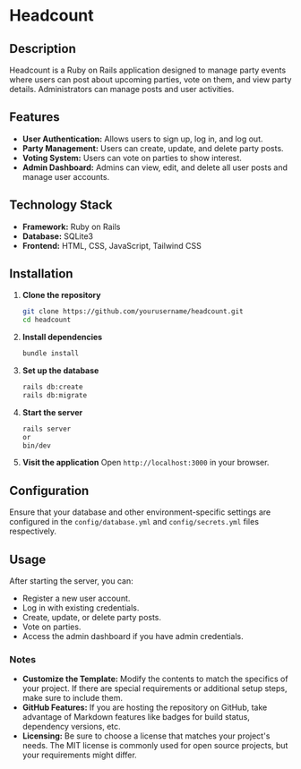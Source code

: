 
#  Headcount

## Description
Headcount is a Ruby on Rails application designed to manage party events where users can post about upcoming parties, vote on them, and view party details. Administrators can manage posts and user activities.

## Features
- **User Authentication:** Allows users to sign up, log in, and log out.
- **Party Management:** Users can create, update, and delete party posts.
- **Voting System:** Users can vote on parties to show interest.
- **Admin Dashboard:** Admins can view, edit, and delete all user posts and manage user accounts.

## Technology Stack
- **Framework:** Ruby on Rails
- **Database:** SQLite3
- **Frontend:** HTML, CSS, JavaScript, Tailwind CSS

## Installation

1. **Clone the repository**
   ```bash
   git clone https://github.com/yourusername/headcount.git
   cd headcount
   ```

2. **Install dependencies**
   ```bash
   bundle install
   ```

3. **Set up the database**
   ```bash
   rails db:create
   rails db:migrate
   ```

4. **Start the server**
   ```bash
   rails server
   or
   bin/dev 
   ```

5. **Visit the application**
   Open `http://localhost:3000` in your browser.

## Configuration
Ensure that your database and other environment-specific settings are configured in the `config/database.yml` and `config/secrets.yml` files respectively.

## Usage
After starting the server, you can:
- Register a new user account.
- Log in with existing credentials.
- Create, update, or delete party posts.
- Vote on parties.
- Access the admin dashboard if you have admin credentials.

### Notes
- **Customize the Template:** Modify the contents to match the specifics of your project. If there are special requirements or additional setup steps, make sure to include them.
- **GitHub Features:** If you are hosting the repository on GitHub, take advantage of Markdown features like badges for build status, dependency versions, etc.
- **Licensing:** Be sure to choose a license that matches your project's needs. The MIT license is commonly used for open source projects, but your requirements might differ.
